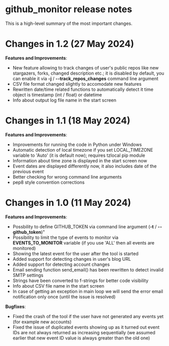 # github_monitor release notes

This is a high-level summary of the most important changes. 

# Changes in 1.2 (27 May 2024)

**Features and Improvements**:

- New feature allowing to track changes of user's public repos like new stargazers, forks, changed description etc.; it is disabled by default, you can enable it via **-j** / **--track_repos_changes** command line argument
- CSV file format changed slightly to accomodate new features
- Rewritten date/time related functions to automatically detect it time object is timestamp (int / float) or datetime
- Info about output log file name in the start screen

# Changes in 1.1 (18 May 2024)

**Features and Improvements**:

- Improvements for running the code in Python under Windows
- Automatic detection of local timezone if you set LOCAL_TIMEZONE variable to 'Auto' (it is default now); requires tzlocal pip module
- Information about time zone is displayed in the start screen now
- Event dates are displayed differently now, it also includes date of the previous event
- Better checking for wrong command line arguments
- pep8 style convention corrections

# Changes in 1.0 (11 May 2024)

**Features and Improvements**:

- Possbility to define GITHUB_TOKEN via command line argument (**-t** / **--github_token**)"
- Possibility to limit the type of events to monitor via **EVENTS_TO_MONITOR** variable (if you use 'ALL' then all events are monitored)
- Showing the latest event for the user after the tool is started
- Added support for detecting changes in user's blog URL
- Added support for detecting account changes
- Email sending function send_email() has been rewritten to detect invalid SMTP settings
- Strings have been converted to f-strings for better code visibility
- Info about CSV file name in the start screen
- In case of getting an exception in main loop we will send the error email notification only once (until the issue is resolved)

**Bugfixes**:

- Fixed the crash of the tool if the user have not generated any events yet (for example new accounts)
- Fixed the issue of duplicated events showing up as it turned out event IDs are not always returned as increasing sequentially (we assumed earlier that new event ID value is always greater than the old one)

